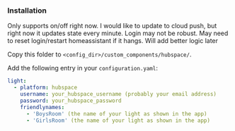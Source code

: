 ### Installation

Only supports on/off right now. I would like to update to cloud push, but right now it updates state every minute. Login may not be robust. May need to reset login/restart homeassistant if it hangs. Will add better logic later

Copy this folder to `<config_dir>/custom_components/hubspace/`.

Add the following entry in your `configuration.yaml`:

```yaml
light:
  - platform: hubspace
    username: your_hubspace_username (probably your email address)
    password: your_hubspace_password
    friendlynames:
      - 'BoysRoom' (the name of your light as shown in the app)
      - 'GirlsRoom' (the name of your light as shown in the app)
